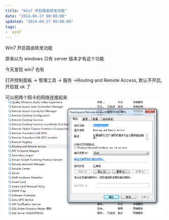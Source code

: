 ```yaml
---
title: "Win7 开启路由转发功能"
date: "2014-04-27 00:00:00"
updated: "2014-04-27 00:00:00"
tags:
-  win7
---
```



Win7 开启路由转发功能

[](/notename/ "archive 20140427")

原来以为 windows 只有 server 版本才有这个功能

今天发现 win7 也有

打开控制面板 -> 管理工具 -> 服务 ->Routing and Remote Access, 默认不开启, 开启就 ok 了

可以把两个网卡的网络连接起来
![image_1bl043idv1j451elr1n8btk756i9.png-108.4kB][1]

  [1]: /images/faeaea83640c5bc3aa293c1d3ef9b0ea.png
